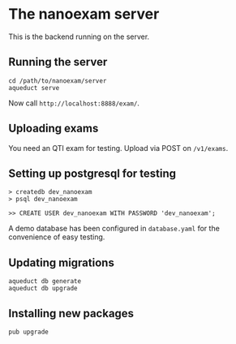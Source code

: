 # The nanoexam server

This is the backend running on the server.

## Running the server

```
cd /path/to/nanoexam/server
aqueduct serve
```

Now call `http://localhost:8888/exam/`.

## Uploading exams

You need an QTI exam for testing. Upload via POST on `/v1/exams`.

## Setting up postgresql for testing

```
> createdb dev_nanoexam
> psql dev_nanoexam

>> CREATE USER dev_nanoexam WITH PASSWORD 'dev_nanoexam';
```

A demo database has been configured in `database.yaml` for the convenience of easy testing.

## Updating migrations

```
aqueduct db generate
aqueduct db upgrade

```

## Installing new packages

`pub upgrade`


